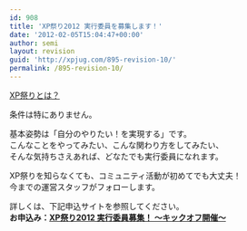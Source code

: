 ```yaml
---
id: 908
title: 'XP祭り2012 実行委員を募集します！'
date: '2012-02-05T15:04:47+00:00'
author: semi
layout: revision
guid: 'http://xpjug.com/895-revision-10/'
permalink: /895-revision-10/
---
```


[XP祭りとは？](http://xpjug.com/xpfestival/ "XP祭りとは")

条件は特にありません。

基本姿勢は「自分のやりたい！を実現する」です。  
こんなことをやってみたい、こんな関わり方をしてみたい、  
そんな気持ちさえあれば、どなたでも実行委員になれます。

XP祭りを知らなくても、コミュニティ活動が初めてでも大丈夫！  
今までの運営スタッフがフォローします。

詳しくは、下記申込サイトを参照してください。  
**お申込み：[XP祭り2012 実行委員募集！ 〜キックオフ開催〜](http://kokucheese.com/event/index/27472/)**